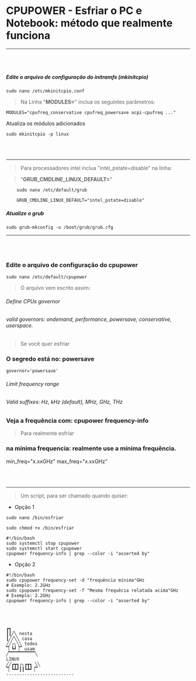 # CPUPOWER        - Esfriar o PC e Notebook: método que realmente funciona


------------------------------------------------------------------

<br></br>

##### Edite o arquivo de configuração do initramfs (mkinitcpio)

    sudo nano /etc/mkinitcpio.conf

> Na Linha "**MODULES=**" inclua os seguintes parâmetros:

    MODULES="cpufreq_conservative cpufreq_powersave acpi-cpufreq ..."

Atualiza os módulos adicionados

    sudo mkinitcpio -p linux

<br></br>


------------------------------------------------------------------

  > Para processadores intel inclua "intel_pstate=disable" na linha:

  > "**GRUB_CMDLINE_LINUX_DEFAULT=**"
    
```
    sudo nano /etc/default/grub

    GRUB_CMDLINE_LINUX_DEFAULT="intel_pstate=disable"
```

##### Atualize o grub

    sudo grub-mkconfig -o /boot/grub/grub.cfg
------------------------------------------------------------------

<br></br>

### Edite o arquivo de configuração do cpupower

    sudo nano /etc/default/cpupower

> O arquivo vem escrito assim:

###### Define CPUs governor
###### valid governors: ondemand, performance, powersave, conservative, userspace.

> Se você quer esfriar

### O segredo está no: powersave

    governor='powersave'

###### Limit frequency range
###### Valid suffixes: Hz, kHz (default), MHz, GHz, THz

### Veja a frequência com: cpupower frequency-info

> Para realmente esfriar

### na mínima frequencia: realmente use a mínima frequência.

min_freq="x.xxGHz"
max_freq="x.xxGHz"

<br></br>


------------------------------------------------------------------

  > Um script, para ser chamado quando quiser:
  
  - Opção 1

  `sudo nano /bin/esfriar`

  `sudo chmod +x /bin/esfriar`

```
#!/bin/bash
sudo systemctl stop cpupower
sudo systemctl start cpupower
cpupower frequency-info | grep --color -i "asserted by"
```

  - Opção 2

```
#!/bin/bash
sudo cpupower frequency-set -d "frequência mínima"GHz                   # Exemplo: 2.2GHz
sudo cpupower frequency-set -f "Mesma frequêcia relatada acima"GHz      # Exemplo: 2.2GHz
cpupower frequency-info | grep --color -i "asserted by"
```

<br></br>

```
┏┓
┃┃╱╲ nesta
┃╱╱╲╲ casa
╱╱╭╮╲╲ todos
▔▏┗┛▕▔ usam
╱▔▔▔▔▔▔▔▔▔▔╲
LINUX
╱╱┏┳┓╭╮┏┳┓ ╲╲
▔▏┗┻┛┃┃┗┻┛▕▔
--------------------------

```
